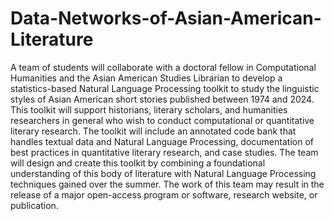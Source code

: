 # Data-Networks-of-Asian-American-Literature
A team of students will collaborate with a doctoral fellow in Computational Humanities and the Asian American Studies Librarian to develop a statistics-based Natural Language Processing toolkit to study the linguistic styles of Asian American short stories published between 1974 and 2024. This toolkit will support historians, literary scholars, and humanities researchers in general who wish to conduct computational or quantitative literary research. The toolkit will include an annotated code bank that handles textual data and Natural Language Processing, documentation of best practices in quantitative literary research, and case studies. The team will design and create this toolkit by combining a foundational understanding of this body of literature with Natural Language Processing techniques gained over the summer. The work of this team may result in the release of a major open-access program or software, research website, or publication.
